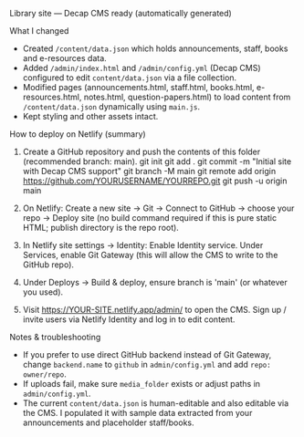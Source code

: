 
Library site — Decap CMS ready (automatically generated)

What I changed
- Created `/content/data.json` which holds announcements, staff, books and e-resources data.
- Added `/admin/index.html` and `/admin/config.yml` (Decap CMS) configured to edit `content/data.json` via a file collection.
- Modified pages (announcements.html, staff.html, books.html, e-resources.html, notes.html, question-papers.html) to load content from `/content/data.json` dynamically using `main.js`.
- Kept styling and other assets intact.

How to deploy on Netlify (summary)
1. Create a GitHub repository and push the contents of this folder (recommended branch: main).
   git init
   git add .
   git commit -m "Initial site with Decap CMS support"
   git branch -M main
   git remote add origin https://github.com/YOURUSERNAME/YOURREPO.git
   git push -u origin main

2. On Netlify: Create a new site -> Git -> Connect to GitHub -> choose your repo -> Deploy site (no build command required if this is pure static HTML; publish directory is the repo root).

3. In Netlify site settings -> Identity: Enable Identity service. Under Services, enable Git Gateway (this will allow the CMS to write to the GitHub repo).

4. Under Deploys -> Build & deploy, ensure branch is 'main' (or whatever you used).

5. Visit https://YOUR-SITE.netlify.app/admin/ to open the CMS. Sign up / invite users via Netlify Identity and log in to edit content.

Notes & troubleshooting
- If you prefer to use direct GitHub backend instead of Git Gateway, change `backend.name` to `github` in `admin/config.yml` and add `repo: owner/repo`.
- If uploads fail, make sure `media_folder` exists or adjust paths in `admin/config.yml`.
- The current `content/data.json` is human-editable and also editable via the CMS. I populated it with sample data extracted from your announcements and placeholder staff/books.

